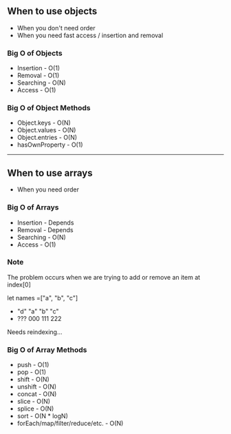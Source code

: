 ## When to use objects

- When you don't need order
- When you need fast access / insertion and removal

### Big O of Objects

- Insertion - O(1)
- Removal - O(1)
- Searching - O(N)
- Access - O(1)

### Big O of Object Methods

- Object.keys - O(N)
- Object.values - O(N)
- Object.entries - O(N)
- hasOwnProperty - O(1)

---

## When to use arrays

- When you need order

### Big O of Arrays

- Insertion - Depends
- Removal - Depends
- Searching - O(N)
- Access - O(1)

### Note

The problem occurs when we are trying to add or remove an item at index[0]

let names =["a", "b", "c"]

- "d" "a" "b" "c"
- ??? 000 111 222

Needs reindexing...

### Big O of Array Methods

- push - O(1)
- pop - O(1)
- shift - O(N)
- unshift - O(N)
- concat - O(N)
- slice - O(N)
- splice - O(N)
- sort - O(N \* logN)
- forEach/map/filter/reduce/etc. - O(N)
